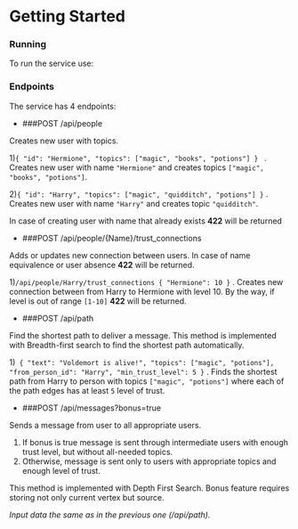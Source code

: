 # Getting Started

### Running

To run the service use:



### Endpoints

The service has 4 endpoints:

* ###POST /api/people

Creates new user with topics.

1)`{
"id": "Hermione",
"topics": ["magic", "books", "potions"]
} `
. Creates new user with name `"Hermione"` and creates topics
`["magic", "books", "potions"]`.

2)`{
"id": "Harry",
"topics": ["magic", "quidditch", "potions"]
}`
. Creates new user with name `"Harry"` and creates topic `"quidditch"`.

In case of creating user with name that already exists **422** will be returned

* ###POST /api/people/{Name}/trust_connections

Adds or updates new connection between users.
In case of name equivalence or user absence **422** will be returned.

1)`/api/people/Harry/trust_connections
{
"Hermione": 10
}`
. Creates new connection between from Harry to Hermione with level 10.
By the way, if level is out of range `[1-10]` **422** will be returned.

* ###POST /api/path

Find the shortest path to deliver a message.
This method is implemented with Breadth-first search
to find the shortest path automatically. 

1)`
{
"text": "Voldemort is alive!",
"topics": ["magic", "potions"],
"from_person_id": "Harry",
"min_trust_level": 5
}`
. Finds the shortest path from Harry to person with topics `["magic", "potions"]`
where each of the path edges has at least `5` level of trust.

* ###POST /api/messages?bonus=true

Sends a message from user to all appropriate users.
1) If bonus is true message is sent through intermediate 
users with enough trust level, but without all-needed topics.
2) Otherwise, message is sent only to users with appropriate topics
and enough level of trust.

This method is implemented with Depth First Search.
Bonus feature requires storing not only current vertex but source.

_Input data the same as in the previous one (/api/path)._

